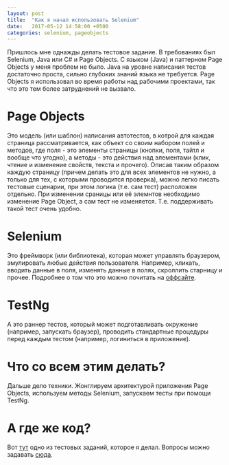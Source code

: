 ```yaml
---
layout: post
title:  "Как я начал использовать Selenium"
date:   2017-05-12 14:58:00 +0500
categories: selenium, pageobjects
---
```


Пришлось мне однажды делать тестовое задание. В требованиях был Selenium, Java или C# и Page Objects.
С языком (Java) и паттерном Page Objects у меня проблем не было. Java на уровне написания тестов достаточно проста, сильно глубоких знаний языка не требуется. Page Objects я использовал во время работы над рабочими проектами, так что это тем более затруднений не вызвало.

# Page Objects

Это модель (или шаблон) написания автотестов, в котрой для каждая страница рассматривается, как объект со своим набором полей и методов, где поля - это элементы страницы (кнопки, поля, тайтл и вообще что угодно), а методы - это действия над элементами (клик, чтение и изменение свойств, текста  и прочего). Описав таким образом каждую страницу (причем делать это для всех элементов не нужно, а только для тех, с которыми проводится проверка), можно легко писать тестовые сценарии, при этом логика (т.е. сам тест) расположен отдельно. При изменении сраницы или её элемнтов необходимо изменение Page Object, а сам тест не изменяется. Т.е. поддерживать такой тест очень удобно.

# Selenium

Это фреймворк (или библиотека), которая может управлять браузером, эмулировать любые действия пользователя. Например, кликать, вводить данные в поля, изменять данные в полях, скроллить старницу и прочее. Подробнее о том что это можно почитать на [оффсайте](http://seleniumhq.org/).

# TestNg

А это раннер тестов, который может подготавливать окружение (например, запускать браузер), проводить стандартные процедуры перед каждым тестом (например, логиниться в приложение).

# Что со всем этим делать?

Дальше дело техники. Жонглируем архитектурой приложения Page Objects, используем методы Selenium, запускаем тесты при помощи TestNg.

# А где же код?

Вот [тут](https://github.com/demshin/RealTimeBoard-Testing) одно из тестовых заданий, которое я делал. Вопросы можно задавать [сюда](https://t.me/demshin).